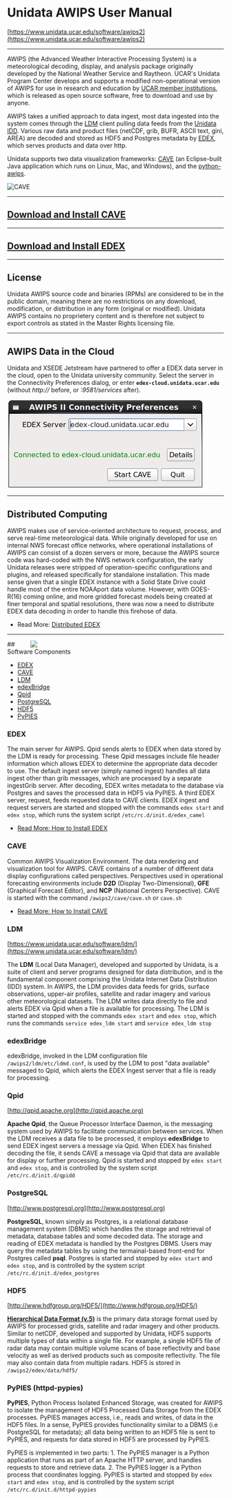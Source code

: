 # Unidata AWIPS User Manual

[https://www.unidata.ucar.edu/software/awips2](https://www.unidata.ucar.edu/software/awips2)

---

[ldm]: https://www.unidata.ucar.edu/software/ldm/
[idd]: https://www.unidata.ucar.edu/projects/#idd
[gempak]: https://www.unidata.ucar.edu/software/gempak/
[awips2]: https://www.unidata.ucar.edu/software/awips2/
[ncep]: http://www.ncep.noaa.gov
[apache]: http://httpd.apache.org
[postgres]: www.postgresql.org
[hdf5]: http://www.hdfgroup.org/HDF5/
[eclipse]: http://www.eclipse.org
[camel]: http://camel.apache.org/ 
[spring]: http://www.springsource.org/ 
[hibernate]: http://www.hibernate.org/ 
[qpid]: http://qpid.apache.org 
[idd]: https://www.unidata.ucar.edu/projects/#idd

 
 AWIPS (the Advanced Weather Interactive Processing System) is a meteorological decoding, display, and analysis package originally developed by the National Weather Service and Raytheon. UCAR's Unidata Program Center develops and supports a modified non-operational version of AWIPS for use in research and education by [UCAR member institutions](http://president.ucar.edu/governance/members/universities-representatives), which is released as open source software, free to download and use by anyone.

AWIPS takes a unified approach to data ingest, most data ingested into the system comes through the [LDM](#ldm) client pulling data feeds from the [Unidata IDD](#idd). Various raw data and product files (netCDF, grib, BUFR, ASCII text, gini, AREA) are decoded and stored as HDF5 and Postgres metadata by [EDEX](install/install-edex), which serves products and data over http. 

Unidata supports two data visualization frameworks: [CAVE](install/install-cave) (an Eclipse-built Java application which runs on Linux, Mac, and Windows), and the [python-awips](http://python-awips.readthedocs.io). 

![CAVE](https://www.unidata.ucar.edu/software/awips2/images/Unidata_AWIPS2_CAVE.png)

---

## [Download and Install CAVE](install/install-cave)

---

## [Download and Install EDEX](install/install-edex)

---

## License

Unidata AWIPS source code and binaries (RPMs) are considered to be in the public domain, meaning there are no restrictions on any download, modification, or distribution in any form (original or modified).  Unidata AWIPS contains no proprietery content and is therefore not subject to export controls as stated in the Master Rights licensing file. 

---

## AWIPS Data in the Cloud

Unidata and XSEDE Jetstream have partnered to offer a EDEX data server in the cloud, open to the Unidata university community.  Select the server in the Connectivity Preferences dialog, or enter **`edex-cloud.unidata.ucar.edu`** (without *http://* before, or *:9581/services* after).

![EDEX in the cloud](/images/boEbFSf28t.gif)

---

## Distributed Computing

AWIPS makes use of service-oriented architecture to request, process, and serve real-time meteorological data.  While originally developed for use on internal NWS forecast office networks, where operational installations of AWIPS can consist of a dozen servers or more, because the AWIPS source code was hard-coded with the NWS network configuration, the early Unidata releases were stripped of operation-specific configurations and plugins, and released specifically for standalone installation. This made sense given that a single EDEX instance with a Solid State Drive could handle most of the entire NOAAport data volume.  However, with GOES-R(16) coming online, and more gridded forecast models being created at finer temporal and spatial resolutions, there was now a need to distribute EDEX data decoding in order to handle this firehose of data.

* Read More: [Distributed EDEX](edex/distributed-computing)

---

<img style="float:right;width:450px;" src="https://www.unidata.ucar.edu/software/awips2/images/awips2_coms.png">
## Software Components

* [EDEX](#edex)
* [CAVE](#cave)
* [LDM](#ldm)
* [edexBridge](#edexbridge)
* [Qpid](#qpid)
* [PostgreSQL](#postgresql)
* [HDF5](#hdf5)
* [PyPIES](#pypies)

### EDEX

The main server for AWIPS.  Qpid sends alerts to EDEX when data stored by the LDM is ready for processing.  These Qpid messages include file header information which allows EDEX to determine the appropriate data decoder to use.  The default ingest server (simply named ingest) handles all data ingest other than grib messages, which are processed by a separate ingestGrib server.  After decoding, EDEX writes metadata to the database via Postgres and saves the processed data in HDF5 via PyPIES.   A third EDEX server, request, feeds requested data to CAVE clients. EDEX ingest and request servers are started and stopped with the commands `edex start` and `edex stop`, which runs the system script `/etc/rc.d/init.d/edex_camel`

* [Read More: How to Install EDEX](install/install-edex)

### CAVE

Common AWIPS Visualization Environment. The data rendering and visualization tool for AWIPS. CAVE contains of a number of different data display configurations called perspectives.  Perspectives used in operational forecasting environments include **D2D** (Display Two-Dimensional), **GFE** (Graphical Forecast Editor), and **NCP** (National Centers Perspective). CAVE is started with the command `/awips2/cave/cave.sh` or `cave.sh`

* [Read More: How to Install CAVE](install/install-cave)


### LDM

[https://www.unidata.ucar.edu/software/ldm/](https://www.unidata.ucar.edu/software/ldm/)

The **LDM** (Local Data Manager), developed and supported by Unidata, is a suite of client and server programs designed for data distribution, and is the fundamental component comprising the Unidata Internet Data Distribution (IDD) system. In AWIPS, the LDM provides data feeds for grids, surface observations, upper-air profiles, satellite and radar imagery and various other meteorological datasets.   The LDM writes data directly to file and alerts EDEX via Qpid when a file is available for processing.  The LDM is started and stopped with the commands `edex start` and `edex stop`, which runs the commands `service edex_ldm start` and `service edex_ldm stop`

### edexBridge

edexBridge, invoked in the LDM configuration file `/awips2/ldm/etc/ldmd.conf`, is used by the LDM to post "data available" messaged to Qpid, which alerts the EDEX Ingest server that a file is ready for processing.

### Qpid

[http://qpid.apache.org](http://qpid.apache.org)

**Apache Qpid**, the Queue Processor Interface Daemon, is the messaging system used by AWIPS to facilitate communication between services.  When the LDM receives a data file to be processed, it employs **edexBridge** to send EDEX ingest servers a message via Qpid.  When EDEX has finished decoding the file, it sends CAVE a message via Qpid that data are available for display or further processing. Qpid is started and stopped by `edex start` and `edex stop`, and is controlled by the system script `/etc/rc.d/init.d/qpidd`

### PostgreSQL

[http://www.postgresql.org](http://www.postgresql.org)

**PostgreSQL**, known simply as Postgres, is a relational database management system (DBMS) which handles the storage and retrieval of metadata, database tables and some decoded data.  The storage and reading of EDEX metadata is handled by the Postgres DBMS.  Users may query the metadata tables by using the termainal-based front-end for Postgres called **psql**. Postgres is started and stopped by `edex start` and `edex stop`, and is controlled by the system script `/etc/rc.d/init.d/edex_postgres`

### HDF5

[http://www.hdfgroup.org/HDF5/](http://www.hdfgroup.org/HDF5/)

[**Hierarchical Data Format (v.5)**][hdf5] is the primary data storage format used by AWIPS for processed grids, satellite and radar imagery and other products.   Similar to netCDF, developed and supported by Unidata, HDF5 supports multiple types of data within a single file.  For example, a single HDF5 file of radar data may contain multiple volume scans of base reflectivity and base velocity as well as derived products such as composite reflectivity.  The file may also contain data from multiple radars. HDF5 is stored in `/awips2/edex/data/hdf5/`

### PyPIES (httpd-pypies)

**PyPIES**, Python Process Isolated Enhanced Storage, was created for AWIPS to isolate the management of HDF5 Processed Data Storage from the EDEX processes.  PyPIES manages access, i.e., reads and writes, of data in the HDF5 files.  In a sense, PyPIES provides functionality similar to a DBMS (i.e PostgreSQL for metadata); all data being written to an HDF5 file is sent to PyPIES, and requests for data stored in HDF5 are processed by PyPIES.

PyPIES is implemented in two parts: 1. The PyPIES manager is a Python application that runs as part of an Apache HTTP server, and handles requests to store and retrieve data. 2. The PyPIES logger is a Python process that coordinates logging. PyPIES is started and stopped by `edex start` and `edex stop`, and is controlled by the system script `/etc/rc.d/init.d/httpd-pypies` 

